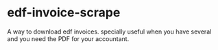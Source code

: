 # edf-invoice-scrape
A way to download edf invoices. specially useful when you have several and you need the PDF for your accountant.
